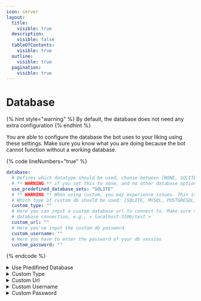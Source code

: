 ```yaml
---
icon: server
layout:
  title:
    visible: true
  description:
    visible: false
  tableOfContents:
    visible: true
  outline:
    visible: true
  pagination:
    visible: true
---
```


# Database

{% hint style="warning" %}
By default, the database does not need any extra configuration
{% endhint %}

You are able to configure the database the bot uses to your liking using these settings. Make sure you know what you are doing because the bot cannot function without a working database.

{% code lineNumbers="true" %}
```yaml
database:
  # Defines which datatype should be used, choose between [NONE, SQLITE]
  # ** WARNING ** if you set this to none, and no other database option is given, the process will crash on startup
  use_predefined_database_sets: "SQLITE"
  # ** WARNING ** When using custom, you may experience issues. This is a work in progress feature, so it is unstable, report problems on the GitHub page
  # Which type of custom db should be used: [SQLITE, MYSQL, POSTGRESQL, MARIADB]
  custom_type: ""
  # Here you can input a custom database url to connect to. Make sure to not include https:// or http://, just use the plain url for
  # database connection, e.g., < localhost:3306/test >
  custom_url: ""
  # Here you've input the custom db password
  custom_username: ""
  # Here you have to enter the password of your db session
  custom_password: ""
```
{% endcode %}

<details>

<summary>Use Predifined Database</summary>

The bot has databases that are already configured and ready to use without any setup. You can choose from:

`NONE`, `SQLITE`

</details>

<details>

<summary>Custom Type</summary>

The type of which database you use. Note that only SQL databases are supported, databases such as LiteDB will not work. The supported types are:

`SQLITE`, `MYSQL`, `POSTGRESQL`, `MARIADB`

</details>

<details>

<summary>Custom Url</summary>

{% hint style="warning" %}
If you are using docker, make sure to bind the ports correctly in your compose config.
{% endhint %}

The url to your database. Make sure to include the port, e.g. `localhost:3006/test`

</details>

<details>

<summary>Custom Username</summary>

Your database user.

</details>

<details>

<summary>Custom Password</summary>

The password to your database user.

</details>
